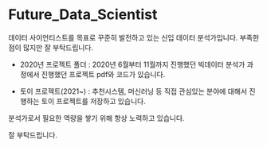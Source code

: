 # Future_Data_Scientist

 데이터 사이언티스트를 목표로 꾸준히 발전하고 있는 신입 데이터 분석가입니다.
 부족한 점이 많지만 잘 부탁드립니다.



* 2020년 프로젝트 폴더 : 2020년 6월부터 11월까지 진행했던 빅데이터 분석가 과정에서 진행했던 프로젝트 pdf와 코드가 있습니다.

* 토이 프로젝트(2021~) : 추천시스템, 머신러닝 등 직접 관심있는 분야에 대해서 진행하는 토이 프로젝트를 저장하고 있습니다.



분석가로서 필요한 역량을 쌓기 위해 항상 노력하고 있습니다.

잘 부탁드립니다.
